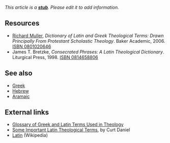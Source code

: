 *This article is a **[stub](http://www.theopedia.com/Category:Theopedia_stubs "Category:Theopedia stubs")**. Please edit it to add information.*
## Resources

-   [Richard Muller](Richard_Muller "Richard Muller"),
    *Dictionary of Latin and Greek Theological Terms: Drawn Principally From Protestant Scholastic Theology*.
    Baker Academic, 2006.
    [ISBN 0801020646](http://www.theopedia.com/Special:BookSources/0801020646)
-   James T. Bretzke,
    *Consecrated Phrases: A Latin Theological Dictionary*. Liturgical
    Press, 1998.
    [ISBN 0814658806](http://www.theopedia.com/Special:BookSources/0814658806)

## See also

-   [Greek](Greek "Greek")
-   [Hebrew](Hebrew "Hebrew")
-   [Aramaic](Aramaic "Aramaic")

## External links

-   [Glossary of Greek and Latin Terms Used in Theology](http://www.mountainretreatorg.net/faq/glossary.html)
-   [Some Important Latin Theological Terms](http://members.aol.com/rbiblech/MiscDoctrine/LatinTerms.htm),
    by Curt Daniel
-   [Latin](http://en.wikipedia.org/wiki/Latin "w:Latin")
    (Wikipedia)



